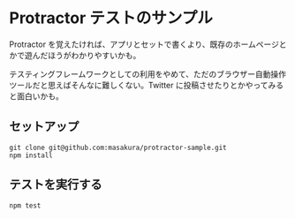# Protractor テストのサンプル
Protractor を覚えたければ、アプリとセットで書くより、既存のホームページとかで遊んだほうがわかりやすいかも。

テスティングフレームワークとしての利用をやめて、ただのブラウザー自動操作ツールだと思えばそんなに難しくない。Twitter に投稿させたりとかやってみると面白いかも。

## セットアップ
```
git clone git@github.com:masakura/protractor-sample.git
npm install
```


## テストを実行する
```
npm test
```
